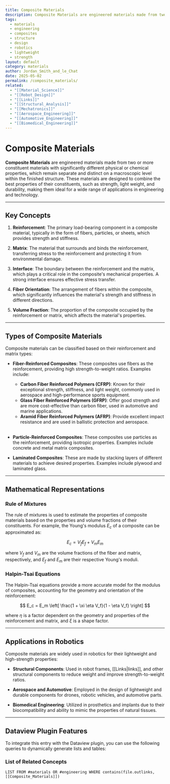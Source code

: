 ```yaml
---
title: Composite Materials
description: Composite Materials are engineered materials made from two or more constituent materials with significantly different physical or chemical properties, which remain separate and distinct on a macroscopic level within the finished structure.
tags:
  - materials
  - engineering
  - composites
  - structure
  - design
  - robotics
  - lightweight
  - strength
layout: default
category: materials
author: Jordan_Smith_and_le_Chat
date: 2025-05-02
permalink: /composite_materials/
related:
  - "[[Material_Science]]"
  - "[[Robot_Design]]"
  - "[[Links]]"
  - "[[Structural_Analysis]]"
  - "[[Mechatronics]]"
  - "[[Aerospace_Engineering]]"
  - "[[Automotive_Engineering]]"
  - "[[Biomedical_Engineering]]"
---
```


# Composite Materials

**Composite Materials** are engineered materials made from two or more constituent materials with significantly different physical or chemical properties, which remain separate and distinct on a macroscopic level within the finished structure. These materials are designed to combine the best properties of their constituents, such as strength, light weight, and durability, making them ideal for a wide range of applications in engineering and technology.

---

## Key Concepts

1. **Reinforcement**: The primary load-bearing component in a composite material, typically in the form of fibers, particles, or sheets, which provides strength and stiffness.
   <br>

2. **Matrix**: The material that surrounds and binds the reinforcement, transferring stress to the reinforcement and protecting it from environmental damage.
   <br>

3. **Interface**: The boundary between the reinforcement and the matrix, which plays a critical role in the composite's mechanical properties. A strong interface ensures effective stress transfer.
   <br>

4. **Fiber Orientation**: The arrangement of fibers within the composite, which significantly influences the material's strength and stiffness in different directions.
   <br>

5. **Volume Fraction**: The proportion of the composite occupied by the reinforcement or matrix, which affects the material's properties.
   <br>

---

## Types of Composite Materials

Composite materials can be classified based on their reinforcement and matrix types:

* **Fiber-Reinforced Composites**: These composites use fibers as the reinforcement, providing high strength-to-weight ratios. Examples include:
  - **Carbon Fiber Reinforced Polymers (CFRP)**: Known for their exceptional strength, stiffness, and light weight, commonly used in aerospace and high-performance sports equipment.
  - **Glass Fiber Reinforced Polymers (GFRP)**: Offer good strength and are more cost-effective than carbon fiber, used in automotive and marine applications.
  - **Aramid Fiber Reinforced Polymers (AFRP)**: Provide excellent impact resistance and are used in ballistic protection and aerospace.
  <br>

* **Particle-Reinforced Composites**: These composites use particles as the reinforcement, providing isotropic properties. Examples include concrete and metal matrix composites.
  <br>

* **Laminated Composites**: These are made by stacking layers of different materials to achieve desired properties. Examples include plywood and laminated glass.
  <br>

---

## Mathematical Representations

### Rule of Mixtures

The rule of mixtures is used to estimate the properties of composite materials based on the properties and volume fractions of their constituents. For example, the Young's modulus $E_c$ of a composite can be approximated as:

$$
E_c = V_f E_f + V_m E_m
$$

where $V_f$ and $V_m$ are the volume fractions of the fiber and matrix, respectively, and $E_f$ and $E_m$ are their respective Young's moduli.

### Halpin-Tsai Equations

The Halpin-Tsai equations provide a more accurate model for the modulus of composites, accounting for the geometry and orientation of the reinforcement:

$$
E_c = E_m \left[ \frac{1 + \xi \eta V_f}{1 - \eta V_f} \right]
$$

where $\eta$ is a factor dependent on the geometry and properties of the reinforcement and matrix, and $\xi$ is a shape factor.

---

## Applications in Robotics

Composite materials are widely used in robotics for their lightweight and high-strength properties:

* **Structural Components**: Used in robot frames, [[Links|links]], and other structural components to reduce weight and improve strength-to-weight ratios.
  <br>

* **Aerospace and Automotive**: Employed in the design of lightweight and durable components for drones, robotic vehicles, and automotive parts.
  <br>

* **Biomedical Engineering**: Utilized in prosthetics and implants due to their biocompatibility and ability to mimic the properties of natural tissues.
  <br>

---

## Dataview Plugin Features

To integrate this entry with the Dataview plugin, you can use the following queries to dynamically generate lists and tables:

### List of Related Concepts

```dataview
LIST FROM #materials OR #engineering WHERE contains(file.outlinks, [[Composite_Materials]])
